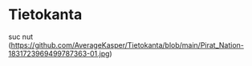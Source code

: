 # Tietokanta
suc nut
(https://github.com/AverageKasper/Tietokanta/blob/main/Pirat_Nation-1831723969499787363-01.jpg)
